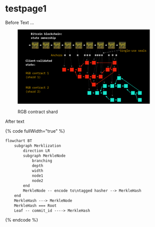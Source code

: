 # testpage1

Before Text ...

<figure><img src=".gitbook/assets/csv-shard-1.png" alt=""><figcaption><p>RGB contract shard</p></figcaption></figure>

After text

{% code fullWidth="true" %}
```mermaid
flowchart BT
    subgraph Merklization
        direction LR
        subgraph MerkleNode
            branching
            depth
            width
            node1
            node2
        end
        MerkleNode -- encode to\ntagged hasher --> MerkleHash
    end
    MerkleHash ---> MerkleNode
    MerkleHash === Root
    Leaf -- commit_id ----> MerkleHash
```
{% endcode %}



